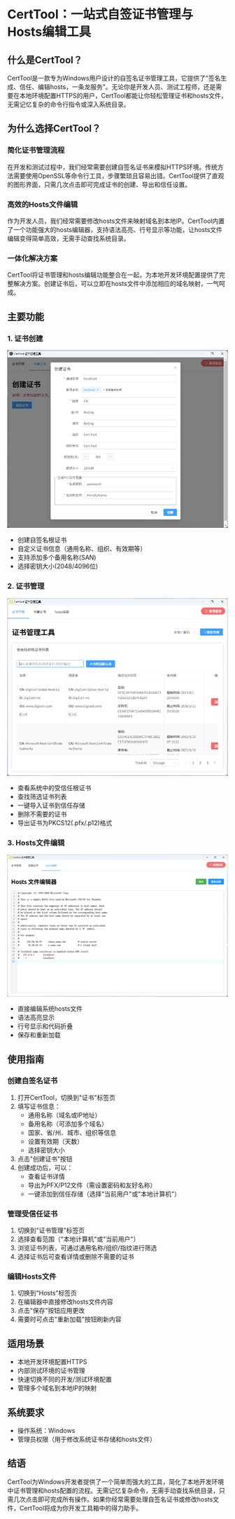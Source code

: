 # CertTool：一站式自签证书管理与Hosts编辑工具

## 什么是CertTool？

CertTool是一款专为Windows用户设计的自签名证书管理工具，它提供了"签名生成、信任、编辑hosts，一条龙服务"。无论你是开发人员、测试工程师，还是需要在本地环境配置HTTPS的用户，CertTool都能让你轻松管理证书和hosts文件，无需记忆复杂的命令行指令或深入系统目录。

## 为什么选择CertTool？

### 简化证书管理流程

在开发和测试过程中，我们经常需要创建自签名证书来模拟HTTPS环境。传统方法需要使用OpenSSL等命令行工具，步骤繁琐且容易出错。CertTool提供了直观的图形界面，只需几次点击即可完成证书的创建、导出和信任设置。

### 高效的Hosts文件编辑

作为开发人员，我们经常需要修改hosts文件来映射域名到本地IP。CertTool内置了一个功能强大的hosts编辑器，支持语法高亮、行号显示等功能，让hosts文件编辑变得简单高效，无需手动查找系统目录。

### 一体化解决方案

CertTool将证书管理和hosts编辑功能整合在一起，为本地开发环境配置提供了完整解决方案。创建证书后，可以立即在hosts文件中添加相应的域名映射，一气呵成。

## 主要功能

### 1. 证书创建

![./ReadmeResource/Readme.png](./ReadmeResource/Readme.png)

- 创建自签名根证书
- 自定义证书信息（通用名称、组织、有效期等）
- 支持添加多个备用名称(SAN)
- 选择密钥大小(2048/4096位)

### 2. 证书管理

![./ReadmeResource/cert-management.png](./ReadmeResource/cert-management.png)

- 查看系统中的受信任根证书
- 查找筛选证书列表
- 一键导入证书到信任存储
- 删除不需要的证书
- 导出证书为PKCS12(.pfx/.p12)格式

### 3. Hosts文件编辑

![./ReadmeResource/hosts.png](./ReadmeResource/hosts.png)

- 直接编辑系统hosts文件
- 语法高亮显示
- 行号显示和代码折叠
- 保存和重新加载

## 使用指南

### 创建自签名证书

1. 打开CertTool，切换到"证书"标签页
2. 填写证书信息：
   - 通用名称（域名或IP地址）
   - 备用名称（可添加多个域名）
   - 国家、省/州、城市、组织等信息
   - 设置有效期（天数）
   - 选择密钥大小
3. 点击"创建证书"按钮
4. 创建成功后，可以：
   - 查看证书详情
   - 导出为PFX/P12文件（需设置密码和友好名称）
   - 一键添加到信任存储（选择"当前用户"或"本地计算机"）

### 管理受信任证书

1. 切换到"证书管理"标签页
2. 选择查看范围（"本地计算机"或"当前用户"）
3. 浏览证书列表，可通过通用名称/组织/指纹进行筛选
4. 选择证书后可查看详情或删除不需要的证书

### 编辑Hosts文件

1. 切换到"Hosts"标签页
2. 在编辑器中直接修改hosts文件内容
3. 点击"保存"按钮应用更改
4. 需要时可点击"重新加载"按钮刷新内容

## 适用场景

- 本地开发环境配置HTTPS
- 内部测试环境的证书管理
- 快速切换不同的开发/测试环境配置
- 管理多个域名到本地IP的映射

## 系统要求

- 操作系统：Windows
- 管理员权限（用于修改系统证书存储和hosts文件）

## 结语

CertTool为Windows开发者提供了一个简单而强大的工具，简化了本地开发环境中证书管理和hosts配置的流程。无需记忆复杂命令，无需手动查找系统目录，只需几次点击即可完成所有操作。如果你经常需要处理自签名证书或修改hosts文件，CertTool将成为你开发工具箱中的得力助手。
